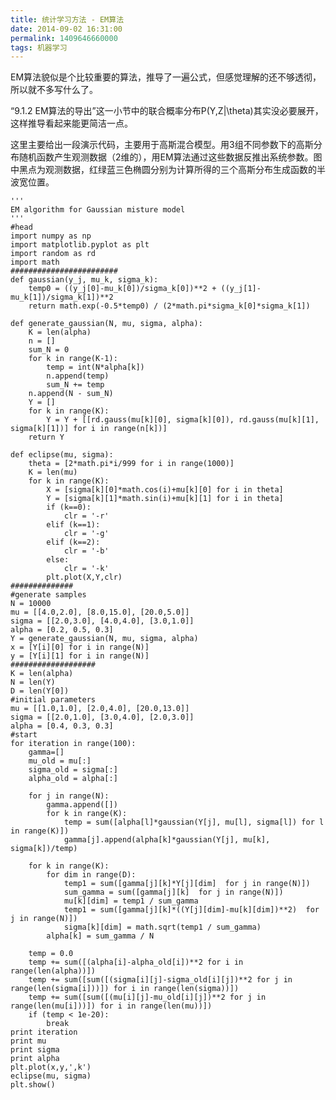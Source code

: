 ```yaml
---
title: 统计学习方法 - EM算法
date: 2014-09-02 16:31:00
permalink: 1409646660000
tags: 机器学习
---
```


EM算法貌似是个比较重要的算法，推导了一遍公式，但感觉理解的还不够透彻，所以就不多写什么了。

“9.1.2 EM算法的导出”这一小节中的联合概率分布P(Y,Z|\theta)其实没必要展开，这样推导看起来能更简洁一点。

这里主要给出一段演示代码，主要用于高斯混合模型。用3组不同参数下的高斯分布随机函数产生观测数据（2维的），用EM算法通过这些数据反推出系统参数。图中黑点为观测数据，红绿蓝三色椭圆分别为计算所得的三个高斯分布生成函数的半波宽位置。

	'''
	EM algorithm for Gaussian misture model
	'''
	#head
	import numpy as np
	import matplotlib.pyplot as plt
	import random as rd
	import math
	########################
	def gaussian(y_j, mu_k, sigma_k):
		temp0 = ((y_j[0]-mu_k[0])/sigma_k[0])**2 + ((y_j[1]-mu_k[1])/sigma_k[1])**2
		return math.exp(-0.5*temp0) / (2*math.pi*sigma_k[0]*sigma_k[1])
	 
	def generate_gaussian(N, mu, sigma, alpha):
		K = len(alpha)
		n = []
		sum_N = 0
		for k in range(K-1):
			temp = int(N*alpha[k])
			n.append(temp)
			sum_N += temp
		n.append(N - sum_N)
		Y = []
		for k in range(K):
			Y = Y + [[rd.gauss(mu[k][0], sigma[k][0]), rd.gauss(mu[k][1], sigma[k][1])] for i in range(n[k])]
		return Y
	 
	def eclipse(mu, sigma):
		theta = [2*math.pi*i/999 for i in range(1000)]
		K = len(mu)
		for k in range(K):
			X = [sigma[k][0]*math.cos(i)+mu[k][0] for i in theta]
			Y = [sigma[k][1]*math.sin(i)+mu[k][1] for i in theta]
			if (k==0):
				clr = '-r'
			elif (k==1):
				clr = '-g'
			elif (k==2):
				clr = '-b'
			else:
				clr = '-k'
			plt.plot(X,Y,clr)
	##############
	#generate samples
	N = 10000
	mu = [[4.0,2.0], [8.0,15.0], [20.0,5.0]]
	sigma = [[2.0,3.0], [4.0,4.0], [3.0,1.0]]
	alpha = [0.2, 0.5, 0.3]
	Y = generate_gaussian(N, mu, sigma, alpha)
	x = [Y[i][0] for i in range(N)]
	y = [Y[i][1] for i in range(N)]
	###################
	K = len(alpha)
	N = len(Y)
	D = len(Y[0])
	#initial parameters
	mu = [[1.0,1.0], [2.0,4.0], [20.0,13.0]]
	sigma = [[2.0,1.0], [3.0,4.0], [2.0,3.0]]
	alpha = [0.4, 0.3, 0.3]
	#start
	for iteration in range(100):
		gamma=[]
		mu_old = mu[:]
		sigma_old = sigma[:]
		alpha_old = alpha[:]
	 
		for j in range(N):
			gamma.append([])
			for k in range(K):
				temp = sum([alpha[l]*gaussian(Y[j], mu[l], sigma[l]) for l in range(K)])
				gamma[j].append(alpha[k]*gaussian(Y[j], mu[k], sigma[k])/temp)
	 
		for k in range(K):
			for dim in range(D):
				temp1 = sum([gamma[j][k]*Y[j][dim]  for j in range(N)])
				sum_gamma = sum([gamma[j][k]  for j in range(N)])
				mu[k][dim] = temp1 / sum_gamma
				temp1 = sum([gamma[j][k]*((Y[j][dim]-mu[k][dim])**2)  for j in range(N)])
				sigma[k][dim] = math.sqrt(temp1 / sum_gamma)
			alpha[k] = sum_gamma / N
	 
		temp = 0.0
		temp += sum([(alpha[i]-alpha_old[i])**2 for i in range(len(alpha))])
		temp += sum([sum([(sigma[i][j]-sigma_old[i][j])**2 for j in range(len(sigma[i]))]) for i in range(len(sigma))])
		temp += sum([sum([(mu[i][j]-mu_old[i][j])**2 for j in range(len(mu[i]))]) for i in range(len(mu))])
		if (temp < 1e-20):
			break
	print iteration
	print mu
	print sigma
	print alpha
	plt.plot(x,y,',k')
	eclipse(mu, sigma)
	plt.show()
